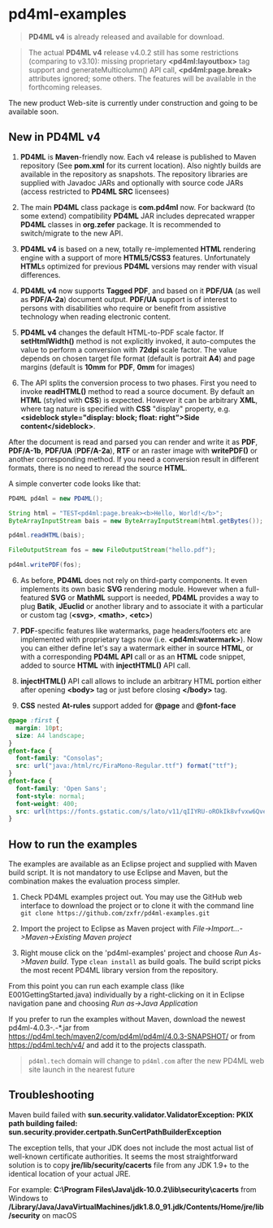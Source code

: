 pd4ml-examples
==============

> **PD4ML v4** is already released and available for download.  

> The actual **PD4ML v4** release v4.0.2 still has some restrictions (comparing to v3.10): missing proprietary **&lt;pd4ml:layoutbox&gt;** tag support
and generateMulticolumn() API call,
**&lt;pd4ml:page.break&gt;** attributes ignored; some others. The features will be available in the forthcoming releases.

The new product Web-site is currently under construction and going to be available soon.

New in PD4ML v4
---------------

1. **PD4ML** is **Maven**-friendly now. Each v4 release is published to Maven repository (See **pom.xml** for its current location). 
Also nightly builds are available in the 
repository as snapshots. The repository libraries are supplied with Javadoc JARs and optionally with source code JARs (access restricted to **PD4ML SRC** licensees)

2. The main **PD4ML** class package is **com.pd4ml** now. For backward (to some extend) compatibility **PD4ML** JAR includes deprecated 
wrapper **PD4ML** classes in **org.zefer** package. It is recommended to switch/migrate to the new API.

3. **PD4ML v4** is based on a new, totally re-implemented **HTML** rendering engine with a support of more **HTML5/CSS3** features. Unfortunately **HTML**s optimized 
for previous **PD4ML** versions may render with visual differences.

4. **PD4ML v4** now supports **Tagged PDF**, and based on it **PDF/UA** (as well as **PDF/A-2a**) document output. **PDF/UA** support is of interest to persons with disabilities who require 
or benefit from assistive technology when reading electronic content.

5. **PD4ML v4** changes the default HTML-to-PDF scale factor. If **setHtmlWidth()** method is not explicitly invoked, it auto-computes the value to perform
a conversion with **72dpi** scale factor. The value depends on chosen target file format (default is portrait **A4**) and page margins 
(default is **10mm** for **PDF**, **0mm** for images) 

6. The API splits the conversion process to two phases. First you need to invoke **readHTML()** method to read a source document. 
By default an **HTML** (styled with **CSS**) is expected. However it can be arbitrary **XML**, where tag nature is specified with **CSS** "display" 
property, e.g. **&lt;sideblock style="display: block; float: right"&gt;Side content&lt;/sideblock&gt;**.

After the document is read and parsed you can render and write it as **PDF**, **PDF/A-1b**, **PDF/UA** (**PDF/A-2a**), **RTF** or an raster image with **writePDF()** or 
another corresponding method. If you need a conversion result in different formats, there is no need to reread the source **HTML**. 

A simple converter code looks like that:
```java
PD4ML pd4ml = new PD4ML();

String html = "TEST<pd4ml:page.break><b>Hello, World!</b>";
ByteArrayInputStream bais = new ByteArrayInputStream(html.getBytes());

pd4ml.readHTML(bais);

FileOutputStream fos = new FileOutputStream("hello.pdf");

pd4ml.writePDF(fos);
```
 
6. As before, **PD4ML** does not rely on third-party components. It even implements its own basic **SVG** rendering module. However when 
a full-featured **SVG** or **MathML** support is needed, **PD4ML** provides a way to plug **Batik**, **JEuclid** or another library and to associate 
it with a particular or custom tag (**&lt;svg&gt;**, **&lt;math&gt;**, **&lt;etc&gt;**)  

7. **PDF**-specific features like watermarks, page headers/footers etc are implemented with proprietary tags now (i.e. **&lt;pd4ml:watermark&gt;**).
Now you can either define let's say a watermark either in source **HTML**, or with a corresponding **PD4ML API** call or as 
an **HTML** code snippet, added to source **HTML** with **injectHTML()** API call.

8. **injectHTML()** API call allows to include an arbitrary HTML portion either after opening **&lt;body&gt;** tag or just before closing 
**&lt;/body&gt;** tag.

9. **CSS** nested **At-rules** support added for **@page** and **@font-face**
```css
@page :first {
  margin: 10pt;
  size: A4 landscape;
}
@font-face {
  font-family: "Consolas";
  src: url("java:/html/rc/FiraMono-Regular.ttf") format("ttf");
}
@font-face { 
  font-family: 'Open Sans';
  font-style: normal;
  font-weight: 400;
  src: url(https://fonts.gstatic.com/s/lato/v11/qIIYRU-oROkIk8vfvxw6QvesZW2xOQ-xsNqO47m55DA.woff) format('woff');
}

```

How to run the examples
-----------------------

The examples are available as an Eclipse project and supplied with Maven build script. 
It is not mandatory to use Eclipse and Maven, but the combination makes the evaluation process simpler.   

1. Check PD4ML examples project out. You may use the GitHub web interface to download 
the project or to clone it with the command line ```git clone https://github.com/zxfr/pd4ml-examples.git```

2. Import the project to Eclipse as Maven project with *File->Import...->Maven->Existing Maven project* 

3. Right mouse click on the 'pd4ml-examples' project and choose *Run As->Maven build*. Type ```clean install``` 
as build goals. The build script picks the most recent PD4ML library version from the repository.

From this point you can run each example class (like E001GettingStarted.java) individually by a right-clicking 
on it in Eclipse navigation pane and choosing *Run as->Java Application*

If you prefer to run the examples without Maven, download the newest 
pd4ml-4.0.3-*.*-*.jar from https://pd4ml.tech/maven2/com/pd4ml/pd4ml/4.0.3-SNAPSHOT/ or from https://pd4ml.tech/v4/ and add it to the projects classpath.

> ```pd4ml.tech``` domain will change to ```pd4ml.com``` after the new PD4ML web site launch in the nearest future

Troubleshooting
---------------

Maven build failed with
**sun.security.validator.ValidatorException: PKIX path building failed: sun.security.provider.certpath.SunCertPathBuilderException**

The exception tells, that your JDK does not include the most actual list of well-known certificate authorities. 
It seems the most straightforward solution is to copy **jre/lib/security/cacerts** file from any JDK 1.9+ to the identical location of your actual JRE. 

For example: 
**C:\Program Files\Java\jdk-10.0.2\lib\security\cacerts** from Windows to **/Library/Java/JavaVirtualMachines/jdk1.8.0_91.jdk/Contents/Home/jre/lib/security** on macOS 

 


